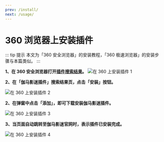 ```yaml
---
prev: /install/
next: /usage/
---
```


# 360 浏览器上安装插件

::: tip 提示
本文为「360 安全浏览器」的安装教程，「360 极速浏览器」的安装步骤与本篇类似。
:::

**1、在 360 安全浏览器打开[插件搜索结果](https://ext.se.360.cn/webstore/search/伽马影迷插件)。**
![在 360 上安装插件 1](/assets/install.360.1.png)

**2、在「伽马影迷插件」搜索结果页，点击「安装」按钮。**

![在 360 上安装插件 2](/assets/install.360.2.jpg)

**2、在弹窗中点击「添加」，即可下载安装伽马影迷插件。**

![在 360 上安装插件 3](/assets/install.360.3.png)

**3、当页面自动跳转至伽马影迷官网时，表示插件已安装完成。**

![在 360 上安装插件 4](/assets/install.360.4.png)
